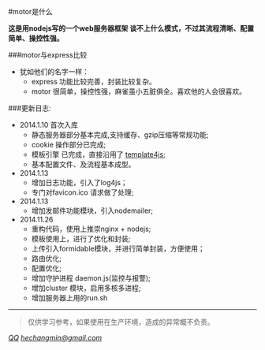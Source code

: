 #motor是什么

**这是用nodejs写的一个web服务器框架
谈不上什么模式，不过其流程清晰、配置简单、操控性强。**

###motor与express比较

* 犹如他们的名字一样：
   * express 功能比较完善，封装比较复杂。
   * motor 很简单，操控性强，麻雀虽小五脏俱全。喜欢他的人会很喜欢。


###更新日志:

* 2014.1.10 首次入库
   * 静态服务器部分基本完成,支持缓存、gzip压缩等常规功能;
   * cookie 操作部分已完成;
   * 模板引擎 已完成，直接沿用了 [template4js](https://github.com/hechangmin/template4js);
   * 基本配置文件、及流程基本成型。
* 2014.1.13
   * 增加日志功能，引入了log4js；
   * 专门对favicon.ico 请求做了处理;
* 2014.1.13
   * 增加发邮件功能模块，引入nodemailer;
* 2014.11.26
   * 重构代码，使用上推崇nginx + nodejs;
   * 模板使用上，进行了优化和封装;
   * 上传引入formidable模块，并进行简单封装，方便使用；
   * 路由优化;
   * 配置优化;
   * 增加守护进程 daemon.js(监控与报警);
   * 增加cluster 模块，启用多核多进程;
   * 增加服务器上用的run.sh

----------------------------

>仅供学习参考，如果使用在生产环境，造成的异常概不负责。

*[QQ](tencent://Message/?Uin=51411970)*
*[hechangmin@gmail.com](mailto://hechangmin@gmail.com)*
